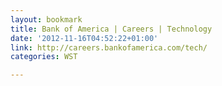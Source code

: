 ```yaml
---
layout: bookmark
title: Bank of America | Careers | Technology
date: '2012-11-16T04:52:22+01:00'
link: http://careers.bankofamerica.com/tech/
categories: WST

---
```

